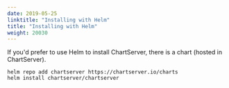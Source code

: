 ```yaml
---
date: 2019-05-25
linktitle: "Installing with Helm"
title: "Installing with Helm"
weight: 20030
---
```


If you'd prefer to use Helm to install ChartServer, there is a chart (hosted in ChartServer).

```shell
helm repo add chartserver https://chartserver.io/charts
helm install chartserver/chartserver
```
